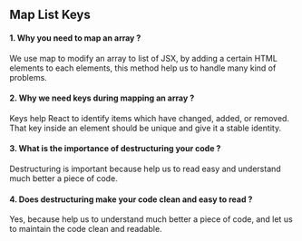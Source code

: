## Map List Keys

#### 1. Why you need to map an array ?

We use map to modify an array to list of JSX, by adding a certain HTML elements to each elements, this method help us to handle many kind of problems.

#### 2. Why we need keys during mapping an array ?

Keys help React to identify items which have changed, added, or removed. That key inside an element should be unique and give it a stable identity.

#### 3. What is the importance of destructuring your code ?

Destructuring is important because help us to read easy and understand much better a piece of code.

#### 4. Does destructuring make your code clean and easy to read ?

Yes, because help us to understand much better a piece of code, and let us to maintain the code clean and readable.
